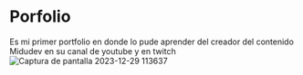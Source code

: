 # Porfolio
Es mi primer portfolio en donde lo pude aprender del creador del contenido Midudev en su canal de youtube y en twitch
![Captura de pantalla 2023-12-29 113637](https://github.com/julioenriqee/Portfolio-Astro/assets/124218570/1d4e82b5-0a2e-4ff1-b341-51f311b98d1c)
